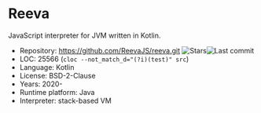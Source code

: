 # Reeva

JavaScript interpreter for JVM written in Kotlin.

* Repository:       https://github.com/ReevaJS/reeva.git <span class="shields"><img src="https://img.shields.io/github/stars/ReevaJS/reeva?label=&style=flat-square" alt="Stars" title="Stars"><img src="https://img.shields.io/github/last-commit/ReevaJS/reeva?label=&style=flat-square" alt="Last commit" title="Last commit"></span>
* LOC:              25566 (`cloc --not_match_d="(?i)(test)" src`)
* Language:         Kotlin
* License:          BSD-2-Clause
* Years:            2020-
* Runtime platform: Java
* Interpreter:      stack-based VM
